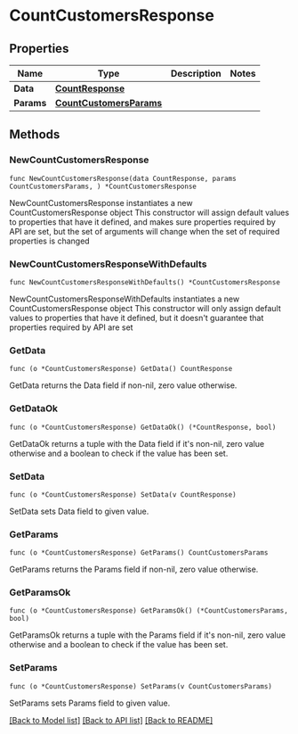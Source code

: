 # CountCustomersResponse

## Properties

Name | Type | Description | Notes
------------ | ------------- | ------------- | -------------
**Data** | [**CountResponse**](CountResponse.md) |  | 
**Params** | [**CountCustomersParams**](CountCustomersParams.md) |  | 

## Methods

### NewCountCustomersResponse

`func NewCountCustomersResponse(data CountResponse, params CountCustomersParams, ) *CountCustomersResponse`

NewCountCustomersResponse instantiates a new CountCustomersResponse object
This constructor will assign default values to properties that have it defined,
and makes sure properties required by API are set, but the set of arguments
will change when the set of required properties is changed

### NewCountCustomersResponseWithDefaults

`func NewCountCustomersResponseWithDefaults() *CountCustomersResponse`

NewCountCustomersResponseWithDefaults instantiates a new CountCustomersResponse object
This constructor will only assign default values to properties that have it defined,
but it doesn't guarantee that properties required by API are set

### GetData

`func (o *CountCustomersResponse) GetData() CountResponse`

GetData returns the Data field if non-nil, zero value otherwise.

### GetDataOk

`func (o *CountCustomersResponse) GetDataOk() (*CountResponse, bool)`

GetDataOk returns a tuple with the Data field if it's non-nil, zero value otherwise
and a boolean to check if the value has been set.

### SetData

`func (o *CountCustomersResponse) SetData(v CountResponse)`

SetData sets Data field to given value.


### GetParams

`func (o *CountCustomersResponse) GetParams() CountCustomersParams`

GetParams returns the Params field if non-nil, zero value otherwise.

### GetParamsOk

`func (o *CountCustomersResponse) GetParamsOk() (*CountCustomersParams, bool)`

GetParamsOk returns a tuple with the Params field if it's non-nil, zero value otherwise
and a boolean to check if the value has been set.

### SetParams

`func (o *CountCustomersResponse) SetParams(v CountCustomersParams)`

SetParams sets Params field to given value.



[[Back to Model list]](../README.md#documentation-for-models) [[Back to API list]](../README.md#documentation-for-api-endpoints) [[Back to README]](../README.md)


